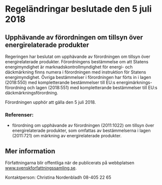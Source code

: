 # Regeländringar beslutade den 5 juli 2018

## Upphävande av förordningen om tillsyn över energirelaterade produkter

Regeringen har beslutat om upphävande av förordningen om tillsyn över energirelaterade produkter. Förordningens bestämmelse om att Statens energimyndighet är marknadskontrollmyndighet för energi\- och däckmärkning finns numera i förordningen med instruktion för Statens energimyndighet. Övriga bestämmelser i förordningen har förts in i lagen (2018:550\) med kompletterande bestämmelser till EU:s energimärknings\-förordning och lagen (2018:551\) med kompletterande bestämmelser till EU:s däckmärkningsförordning.

Förordningen upphör att gälla den 5 juli 2018\.

### Referenser:

* förordning om upphävande av förordningen (2011:1022\) om tillsyn över energirelaterade produkter, som omfattas av bestämmelserna i lagen (2011:721\) om märkning av energirelaterade produkter.

## Mer information

Författningarna blir offentliga när de publicerats på webbplatsen www.svenskforfattningssamling.se.

Kontaktperson:
Christina Nordenbladh 08\-405 22 65

